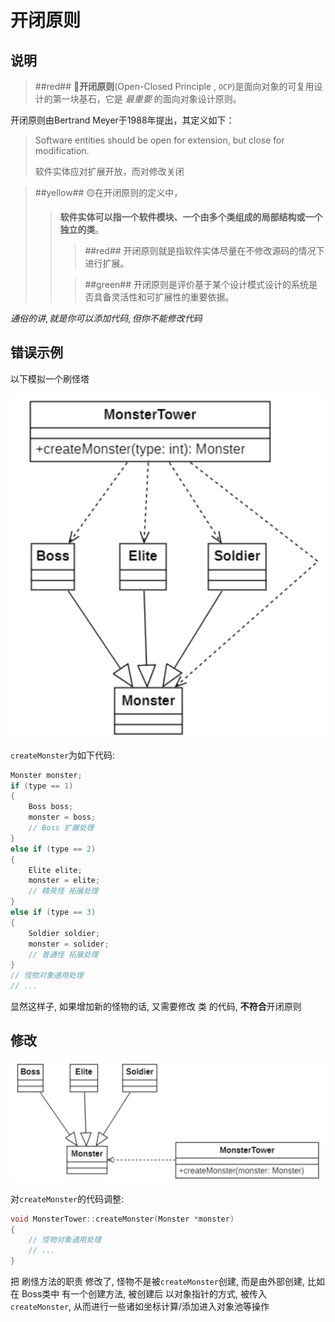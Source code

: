 # 开闭原则
## 说明
> ##red##
> 🔴**开闭原则**(Open-Closed Principle , `OCP`)是面向对象的可复用设计的第一块基石，它是 $最重要$ 的面向对象设计原则。

开闭原则由Bertrand Meyer于1988年提出，其定义如下：
> Software entities should be open for extension, but close for modification.
>
> 软件实体应对扩展开放，而对修改关闭


> ##yellow##
> 🟡在开闭原则的定义中，
> > **软件实体可以指一个软件模块、一个由多个类组成的局部结构或一个独立的类**。
> > > ##red##
> > 开闭原则就是指软件实体尽量在不修改源码的情况下进行扩展。
> > 
> > > ##green##
> > > 开闭原则是评价基于某个设计模式设计的系统是否具备灵活性和可扩展性的重要依据。

$通俗的讲, 就是 你可以添加代码, 但你不能修改代码$

## 错误示例
以下模拟一个刷怪塔

![PRINTSCREEN_20231223_224316.png](./PRINTSCREEN_20231223_224316.png)

`createMonster`为如下代码:
```C++
Monster monster;
if (type == 1)
{
    Boss boss;
    monster = boss;
    // Boss 扩展处理
}
else if (type == 2)
{
    Elite elite;
    monster = elite;
    // 精英怪 拓展处理
}
else if (type == 3)
{
    Soldier soldier;
    monster = solider;
    // 普通怪 拓展处理 
}
// 怪物对象通用处理
// ...
```

显然这样子, 如果增加新的怪物的话, 又需要修改 类 的代码, **不符合**开闭原则

## 修改

![PRINTSCREEN_20231224_145843.png](./PRINTSCREEN_20231224_145843.png)

对`createMonster`的代码调整:

```C++
void MonsterTower::createMonster(Monster *monster)
{
    // 怪物对象通用处理
    // ...
}
```

把 刷怪方法的职责 修改了, 怪物不是被`createMonster`创建, 而是由外部创建, 比如在 Boss类中 有一个创建方法, 被创建后 以对象指针的方式, 被传入 `createMonster`, 从而进行一些诸如坐标计算/添加进入对象池等操作